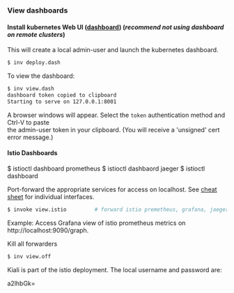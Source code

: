 
### View dashboards

#### Install kubernetes Web UI ([dashboard](https://github.com/kubernetes/dashboard))  (_recommend not using dashboard on remote clusters_)  

This will create a local admin-user and launch the kubernetes dashboard.    

```bash
$ inv deploy.dash
```

To view the dashboard:
```bash
$ inv view.dash
dashboard token copied to clipboard
Starting to serve on 127.0.0.1:8001
```
A browser windows will appear. Select the `token` authentication method and Ctrl-V to paste  
the admin-user token in your clipboard. (You will receive a 'unsigned' cert error message.)

#### Istio Dashboards

$ istioctl dashboard prometheus
$ istioctl dashbaord jaeger
$ istioctl dashboard

Port-forward the appropriate services for access on localhost. See [cheat sheet](cheat_sheet.md) for individual interfaces.  

```bash
$ invoke view.istio         # forward istio premetheus, grafana, jaeger, and kiali services
```

Example: Access Grafana view of istio prometheus metrics on http://localhost:9090/graph.  

Kill all forwarders  

```bash
$ inv view.off
```



Kiali is part of the istio deployment. The local username and password are:

a2lhbGk=

